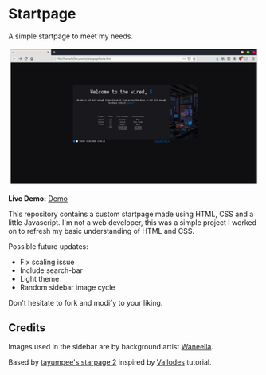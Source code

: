 Startpage
========

A simple startpage to meet my needs.

![alt tag](Home.png "Startpage preview")

**Live Demo:** [Demo](https://kierstro.github.io/startpage/)

This repository contains a custom startpage made using HTML, CSS and a little Javascript. I'm not a web developer, this was a simple project I worked on to refresh my basic understanding of HTML and CSS.

Possible future updates:
* Fix scaling issue
* Include search-bar
* Light theme
* Random sidebar image cycle

Don't hesitate to fork and modify to your liking.

Credits
----
Images used in the sidebar are by background artist [Waneella](https://twitter.com/waneella_).

Based by [tayumpee's starpage 2](//github.com/tayumpee/start_page2_firefox_and_chrome) inspired by [Vallodes](https://www.reddit.com/u/vallode/) tutorial.
